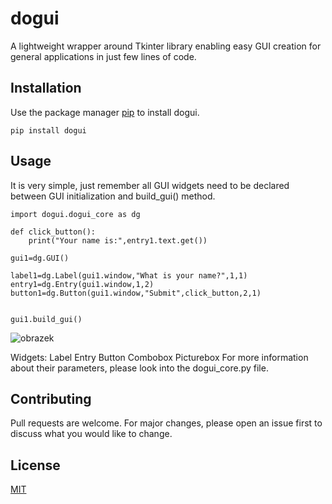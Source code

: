 # dogui
A lightweight wrapper around Tkinter library enabling easy GUI creation for general applications in just few lines of code.

## Installation

Use the package manager [pip](https://pip.pypa.io/en/stable/) to install dogui.

```
pip install dogui
```

## Usage
It is very simple, just remember all GUI widgets need to be declared between GUI initialization and build_gui() method.

```
import dogui.dogui_core as dg

def click_button():
    print("Your name is:",entry1.text.get())

gui1=dg.GUI()

label1=dg.Label(gui1.window,"What is your name?",1,1)
entry1=dg.Entry(gui1.window,1,2)
button1=dg.Button(gui1.window,"Submit",click_button,2,1)


gui1.build_gui()
```
![obrazek](https://user-images.githubusercontent.com/29150831/127937395-d5120570-233f-46bb-b0df-2ede28884aff.png)

Widgets:
Label
Entry
Button
Combobox
Picturebox
For more information about their parameters, please look into the dogui_core.py file.


## Contributing
Pull requests are welcome. For major changes, please open an issue first to discuss what you would like to change.

## License
[MIT](https://choosealicense.com/licenses/mit/)

